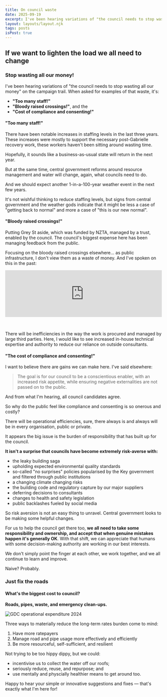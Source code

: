 ```yaml
---
title: On council waste
date: 2025-09-19
excerpt: I've been hearing variations of "the council needs to stop wasting all our money" on the campaign trail.
layout: layouts/layout.njk
tags: posts
isPost: true
---
```


## If we want to lighten the load we all need to change 

### Stop wasting all our money!

I've been hearing variations of "the council needs to stop wasting all our money" on the campaign trail. When asked for examples of that waste, it's:

- **"Too many staff!"**
- **"Bloody raised crossings!"**, and the 
- **"Cost of compliance and consenting!"**

#### "Too many staff!"

There have been notable increases in staffing levels in the last three years. These increases were mostly to support the necessary post-Gabrielle recovery work, these workers haven't been sitting around wasting time.

Hopefully, it sounds like a business-as-usual state will return in the next year. 

But at the same time, central government reforms around resource management and water will change, again, what councils need to do. 

And we should expect another 1-in-a-100-year weather event in the next few years. 

It's not wishful thinking to reduce staffing levels, but signs from central government and the weather gods indicate that it might be less a case of "getting back to normal" and more a case of "this is our new normal". 

#### "Bloody raised crossings!"

Putting Grey St aside, which was funded by NZTA, managed by a trust, enabled by the council. The council's biggest expense here has been managing feedback from the public.

Focusing on the bloody raised crossings elsewhere... as public infrastructure, I don't view them as a waste of money. And I've spoken on this in the past:

<div class="video-container">
    <iframe width="100%" src="https://www.youtube.com/embed/mTUeBhCLL44?si=cZmAWLIj1ZEMagLU" title="YouTube video player" frameborder="0" allow="accelerometer; autoplay; clipboard-write; encrypted-media; gyroscope; picture-in-picture; web-share" referrerpolicy="strict-origin-when-cross-origin" allowfullscreen></iframe>
</div>

&nbsp;

There will be inefficiencies in the way the work is procured and managed by large third parties. Here, I would like to see increased in-house technical expertise and authority to reduce our reliance on outside consultants.

#### "The cost of compliance and consenting!"

I want to believe there are gains we can make here. I've said elsewhere:

>The goal is for our council to be a conscientious enabler, with an increased risk appetite, while ensuring negative externalities are not passed on to the public. 

And from what I'm hearing, all council candidates agree.

So why do the public feel like compliance and consenting is so onerous and costly? 

There will be operational efficiencies, sure, there always is and always will be in every organisation, public or private. 

It appears the big issue is the burden of responsibility that has built up for the council. 

**It isn't a surprise that councils have become extremely risk-averse with:**

- the leaky building saga
- upholding expected environmental quality standards
- so-called "no surprises" policies popularised by the Key government and filtered through public institutions
- a changing climate changing risks
- the building code and regulatory capture by our major suppliers 
- deferring decisions to consultants
- changes to health and safety legislation
- public backlashes fueled by social media

So risk aversion is not an easy thing to unravel. Central government looks to be making some helpful changes.

For us to help the council get there too, **we all need to take some responsibility and ownership, and accept that when genuine mistakes happen it's generally OK**. With that shift, we can appreciate that humans with some decision-making authority are working in our best interests. 

We don't simply point the finger at each other, we work together, and we all continue to learn and improve.

Naive? Probably.

### Just fix the roads

#### What's the biggest cost to council? 

**Roads, pipes, waste, and emergency clean-ups.**

![GDC operational expenditure 2024](../../images/gdc-operational-expenditure.png)

Three ways to materially reduce the long-term rates burden come to mind:

1. Have more ratepayers
2. Manage road and pipe usage more effectively and efficiently
3. Be more resourceful, self-sufficient, and resilient

Not trying to be too hippy dippy, but we could: 

- incentivise us to collect the water off our roofs; 
- seriously reduce, reuse, and repurpose; and 
- use mentally and physcially healthier means to get around too.

Happy to hear your simple or innovative suggestions and fixes &mdash; that's exactly what I'm here for!


